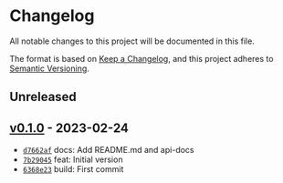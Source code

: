 # Changelog

All notable changes to this project will be documented in this file.

The format is based on [Keep a Changelog](https://keepachangelog.com/en/1.0.0/), and this project adheres to [Semantic Versioning](https://semver.org/spec/v2.0.0.html).

## Unreleased

## [v0.1.0](https://github.com/Hoseus/short-url/releases/tag/v0.1.0) - 2023-02-24

- [`d7662af`](https://github.com/Hoseus/short-url/commit/d7662afe22e9bbecf84bb83bca098a081b06e6a1) docs: Add README.md and api-docs
- [`7b29045`](https://github.com/Hoseus/short-url/commit/7b29045ede1c3043036ff8c9d97799e3de258afe) feat: Initial version
- [`6368e23`](https://github.com/Hoseus/short-url/commit/6368e23f6ca3f4d7fdbd618a1d4ad32ce6750e16) build: First commit
